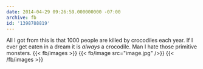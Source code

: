 ```yaml
---
date: 2014-04-29 09:26:59.000000000 -07:00
archive: fb
id: '1398788819'
---
```


All I got from this is that 1000 people are killed by crocodiles each year. If I ever get eaten in a dream it is *always* a crocodile. Man I hate those primitive monsters.
{{< fb/images >}}
{{< fb/image src="image.jpg" />}}
{{< /fb/images >}}
